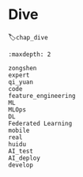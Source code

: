 # Dive
:label:`chap_dive`
​

```toc
:maxdepth: 2

zongshen
expert
qi_yuan
code
feature_engineering
ML
MLOps
DL
Federated Learning
mobile
real
huidu
AI_test
AI_deploy
develop
```
